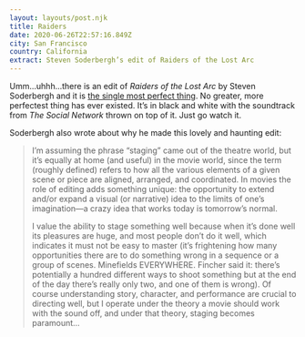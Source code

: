 ```yaml
---
layout: layouts/post.njk
title: Raiders
date: 2020-06-26T22:57:16.849Z
city: San Francisco
country: California
extract: Steven Soderbergh’s edit of Raiders of the Lost Arc
---
```


Umm...uhhh...there is an edit of _Raiders of the Lost Arc_ by Steven Soderbergh and it is [the single most perfect thing](http://extension765.com/soderblogh/18-raiders). No greater, more perfectest thing has ever existed. It’s in black and white with the soundtrack from _The Social Network_ thrown on top of it. Just go watch it.

Soderbergh also wrote about why he made this lovely and haunting edit:

> I’m assuming the phrase “staging” came out of the theatre world, but it’s equally at home (and useful) in the movie world, since the term (roughly defined) refers to how all the various elements of a given scene or piece are aligned, arranged, and coordinated. In movies the role of editing adds something unique: the opportunity to extend and/or expand a visual (or narrative) idea to the limits of one’s imagination—a crazy idea that works today is tomorrow’s normal.
>
> I value the ability to stage something well because when it’s done well its pleasures are huge, and most people don’t do it well, which indicates it must not be easy to master (it’s frightening how many opportunities there are to do something wrong in a sequence or a group of scenes. Minefields EVERYWHERE. Fincher said it: there’s potentially a hundred different ways to shoot something but at the end of the day there’s really only two, and one of them is wrong). Of course understanding story, character, and performance are crucial to directing well, but I operate under the theory a movie should work with the sound off, and under that theory, staging becomes paramount...
